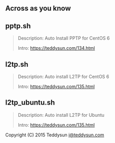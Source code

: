 ## Across as you know

pptp.sh
-------

> Description: Auto Install PPTP for CentOS 6
> 
> Intro: https://teddysun.com/134.html

l2tp.sh
-------

> Description: Auto install L2TP for CentOS 6
> 
> Intro: https://teddysun.com/135.html

l2tp_ubuntu.sh
--------------

> Description: Auto install L2TP for Ubuntu
> 
> Intro: https://teddysun.com/135.html


Copyright (C) 2015 Teddysun <i@teddysun.com>
